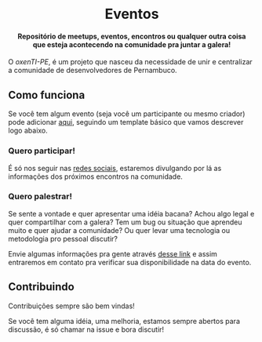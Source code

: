 <h1 align="center">
  <br>
  <!--- <img src="" alt="oxenTI-PE logo" width="400"> -->
  <br>
  Eventos
</h1>
<h4 align="center">Repositório de meetups, eventos, encontros ou qualquer outra coisa<br>
que esteja acontecendo na comunidade pra juntar a galera!</h4>

<!-- inserir badges de membros, organizadores, contribuidores, organizadores, etc. -->

<!-- espaço para descrever quem somos -->


O _oxenTI-PE_, é um projeto que nasceu da necessidade de unir e centralizar a comunidade de desenvolvedores de Pernambuco.

## Como funciona

Se você tem algum evento (seja você um participante ou mesmo criador) pode adicionar [aqui](CONTRIBUTING.md), seguindo um template básico que vamos descrever logo abaixo.

### Quero participar!

É só nos seguir nas [redes sociais](#redes-sociais), estaremos divulgando por lá as informações dos próximos encontros na comunidade.

### Quero palestrar!

Se sente a vontade e quer apresentar uma idéia bacana? Achou algo legal e quer compartilhar com a galera? Tem um bug ou situação que aprendeu muito e quer ajudar a comunidade? Ou quer levar uma tecnologia ou metodologia pro pessoal discutir?

Envie algumas informações pra gente através [desse link](#) e assim entraremos em contato pra verificar sua disponibilidade na data do evento.

<!-- espaço de agradecimentos com lista dos organizadores -->
<!-- redes sociais "Nos acompanhe" -->

## Contribuindo

Contribuições sempre são bem vindas!

Se você tem alguma idéia, uma melhoria, estamos sempre abertos para discussão, é só chamar na issue e bora discutir! 


<!-- apoiadores -->
